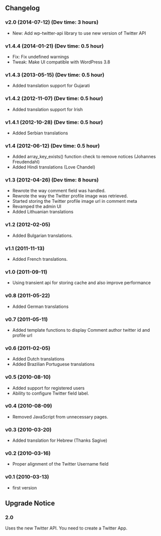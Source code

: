 ## Changelog ##

### v2.0 (2014-07-12) (Dev time: 3 hours) ###
- New: Add wp-twitter-api library to use new version of Twitter API

### v1.4.4 (2014-01-21) (Dev time: 0.5 hour) ###
- Fix: Fix undefined warnings
- Tweak: Make UI compatible with WordPress 3.8

### v1.4.3 (2013-05-15) (Dev time: 0.5 hour) ###
- Added translation support for Gujarati

### v1.4.2 (2012-11-07) (Dev time: 0.5 hour) ###
- Added translation support for Irish

###  v1.4.1 (2012-10-28) (Dev time: 0.5 hour) ###
- Added Serbian translations

### v1.4 (2012-06-12) (Dev time: 0.5 hour) ###
- Added array_key_exists() function check to remove notices (Johannes Freudendahl)
- Added Hindi translations (Love Chandel)

### v1.3 (2012-04-26) (Dev time: 8 hours) ###

- Rewrote the way comment field was handled.
- Rewrote the way the Twitter profile image was retrieved.
- Started storing the Twitter profile image url in comment meta
- Revamped the admin UI
- Added Lithuanian translations

### v1.2 (2012-02-05) ###
- Added Bulgarian translations.

### v1.1 (2011-11-13) ###
- Added French translations.

### v1.0 (2011-09-11) ###
- Using transient api for storing cache and also improve performance

### v0.8 (2011-05-22) ###
- Added German translations

### v0.7 (2011-05-11) ###
- Added template functions to display Comment author twitter id and profile url

### v0.6 (2011-02-05) ###
- Added Dutch translations
- Added Brazilian Portuguese translations

### v0.5 (2010-08-10) ###
- Added support for registered users
- Ability to configure Twitter field label.

### v0.4 (2010-08-09) ###
- Removed JavaScript from unnecessary pages.

### v0.3 (2010-03-20) ###
- Added translation for Hebrew (Thanks Sagive)

### v0.2 (2010-03-16) ###
- Proper alignment of the Twitter Username field

### v0.1 (2010-03-13) ###
- first version

## Upgrade Notice ##

### 2.0 ###
Uses the new Twitter API. You need to create a Twitter App.
